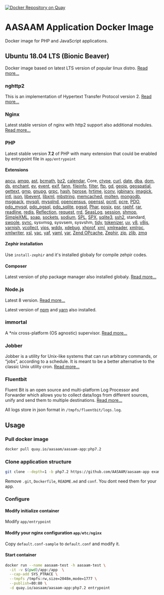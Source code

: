 [![Docker Repository on Quay](https://quay.io/repository/aasaam/aasaam-app/status "Docker Repository on Quay")](https://quay.io/repository/aasaam/aasaam-app)

# AASAAM Application Docker Image

Docker image for PHP and JavaScript applications.

## Ubuntu 18.04 LTS (Bionic Beaver)

  Docker image based on latest LTS version of popular linux distro.
  [Read more...](https://wiki.ubuntu.com/BionicBeaver/ReleaseNotes)

### nghttp2

  This is an implementation of Hypertext Transfer Protocol version 2.
  [Read more...](https://nghttp2.org/)

### Nginx

  Latest stable version of nginx with http2 support also additional modules.
  [Read more...](https://nginx.org/)

### PHP

  Latest stable version **7.2** of PHP with many extension that could be enabled by entrypoint file in `app/entrypoint`

#### Extensions

[apcu](http://php.net/apcu),
[amqp](https://github.com/php-amqplib/php-amqplib),
[ast](https://github.com/nikic/php-ast),
[bcmath](http://php.net/bcmath),
[bz2](http://php.net/manual/en/book.bzip2.php),
[calendar](http://php.net/calendar),
Core,
[ctype](http://php.net/ctype),
[curl](http://php.net/curl),
[date](http://php.net/manual/en/book.datetime.php),
[dba](http://php.net/dba),
[dom](http://php.net/dom),
[ds](http://php.net/ds),
[enchant](http://php.net/enchant),
[ev](http://php.net/ev),
[event](https://pecl.php.net/get/event),
[exif](http://php.net/exif),
[fann](http://php.net/fann),
[fileinfo](http://php.net/fileinfo),
[filter](http://php.net/filter),
[ftp](http://php.net/ftp),
[gd](http://php.net/manual/en/book.image.php),
[geoip](http://php.net/geoip),
[geospatial](https://github.com/php-geospatial/geospatial),
[gettext](http://php.net/gettext),
[gmp](http://php.net/gmp),
[gnupg](http://php.net/gnupg),
[grpc](https://github.com/grpc/grpc/tree/master/src/php),
[hash](http://php.net/hash),
[hprose](https://github.com/hprose/hprose-php),
[hrtime](http://php.net/hrtime),
[iconv](http://php.net/iconv),
[igbinary](https://github.com/igbinary/igbinary),
[imagick](http://php.net/imagick),
[intl](http://php.net/intl),
[json](http://php.net/json),
[libevent](http://php.net/libevent),
[libxml](http://php.net/libxml),
[mbstring](http://php.net/mbstring),
[memcached](http://php.net/memcached),
[molten](https://github.com/chuan-yun/Molten),
[mongodb](http://php.net/mongodb),
[msgpack](https://github.com/msgpack/msgpack-php),
[mysqli](http://php.net/mysqli),
[mysqlnd](http://php.net/mysqlnd),
[opencensus](https://github.com/census-instrumentation/opencensus-php),
[openssl](http://php.net/openssl),
[pcntl](http://php.net/pcntl),
[pcre](http://php.net/pcre),
[PDO](http://php.net/PDO),
[pdo_mysql](http://php.net/pdo_mysql),
[pdo_pgsql](http://php.net/pdo_pgsql),
[pdo_sqlite](http://php.net/pdo_sqlite),
[pgsql](http://php.net/pgsql),
[Phar](http://php.net/Phar),
[posix](http://php.net/posix),
[psr](https://github.com/jbboehr/php-psr),
[raphf](https://mdref.m6w6.name/raphf),
[rar](http://php.net/rar),
[readline](http://php.net/readline),
[redis](https://github.com/phpredis/phpredis),
[Reflection](http://php.net/Reflection),
[request](https://github.com/pmjones/ext-request/blob/master/README.md),
[rrd](http://php.net/rrd),
[SeasLog](https://github.com/Neeke/SeasLog),
[session](http://php.net/manual/en/book.session.php),
[shmop](http://php.net/shmop),
[SimpleXML](http://php.net/SimpleXML),
[soap](http://php.net/soap),
[sockets](http://php.net/sockets),
[sodium](https://github.com/jedisct1/libsodium-php),
[SPL](http://php.net/SPL),
[SPX](https://github.com/NoiseByNorthwest/php-spx),
[sqlite3](http://php.net/sqlite3),
[ssh2](http://php.net/ssh2),
standard,
[swoole](http://www.swoole.com/),
[sync](http://php.net/sync),
sysvmsg,
sysvsem,
sysvshm,
[tidy](http://php.net/tidy),
[tokenizer](http://php.net/tokenizer),
[uv](https://github.com/chobie/php-uv),
[v8](https://github.com/pinepain/php-v8),
[v8js](http://php.net/v8js),
[varnish](http://php.net/varnish),
[vcollect](https://github.com/viest/v-collect),
[vips](https://github.com/jcupitt/php-vips-ext),
[wddx](http://php.net/wddx),
[xdebug](https://xdebug.org/),
[xhprof](http://php.net/xhprof),
[xml](http://php.net/xml),
[xmlreader](http://php.net/xmlreader),
[xmlrpc](http://php.net/xmlrpc),
[xmlwriter](http://php.net/xmlwriter),
[xsl](http://php.net/xsl),
[yac](https://github.com/laruence/yac),
[yaf](http://php.net/yaf),
[yaml](http://php.net/yaml),
[yar](http://php.net/yar),
[Zend OPcache](http://php.net/manual/en/book.opcache.php),
[Zephir](https://zephir-lang.com/),
[zip](http://php.net/zip),
[zlib](http://php.net/zlib),
[zmq](http://php.net/zmq)

#### Zephir installation

  Use `install-zephir` and it's installed globaly for compile zehpir codes.

#### Composer

  Latest version of php package manager also installed globaly. [Read more...](https://getcomposer.org/)

### Node.js

  Latest 8 version. [Read more...](https://nodejs.org/en/)

  Latest version of [npm](http://npmjs.org/) and [yarn](https://yarnpkg.com/) also installed.

### immortal

  A *nix cross-platform (OS agnostic) supervisor.
  [Read more...](https://immortal.run/)

### Jobber

  Jobber is a utility for Unix-like systems that can run arbitrary commands, or “jobs”, according to a schedule. It is meant to be a better alternative to the classic Unix utility cron. 
  [Read more...](https://dshearer.github.io/jobber/)

### Fluentbit

  Fluent Bit is an open source and multi-platform Log Processor and Forwarder which allows you to collect data/logs from different sources, unify and send them to multiple destinations.
  [Read more...](https://fluentbit.io/)

  All logs store in json format in `/tmpfs/fluentbit/logs.log`.

## Usage

### Pull docker image

```bash
docker pull quay.io/aasaam/aasaam-app:php7.2
```

### Clone application structure

```bash
git clone --depth=1 -b php7.2 https://github.com/AASAAM/aasaam-app example-app
```

  Remove `.git`, `Dockerfile`, `README.md` and `conf`. You dont need them for your app.

### Configure

#### Modify initialize container

  Modify `app/entrypoint`

#### Modify your nginx configuration `app/etc/nginx`

  Copy `default.conf-sample` to `default.conf` and modify it.

#### Start container

```bash
docker run --name aasaam-test -h aasaam-test \
  -it -v $(pwd)/app:/app  \
  --cap-add SYS_PTRACE \
  --tmpfs /tmpfs:rw,size=2048m,mode=1777 \
  --publish=80:80 \
  -d quay.io/aasaam/aasaam-app:php7.2 entrypoint
```

